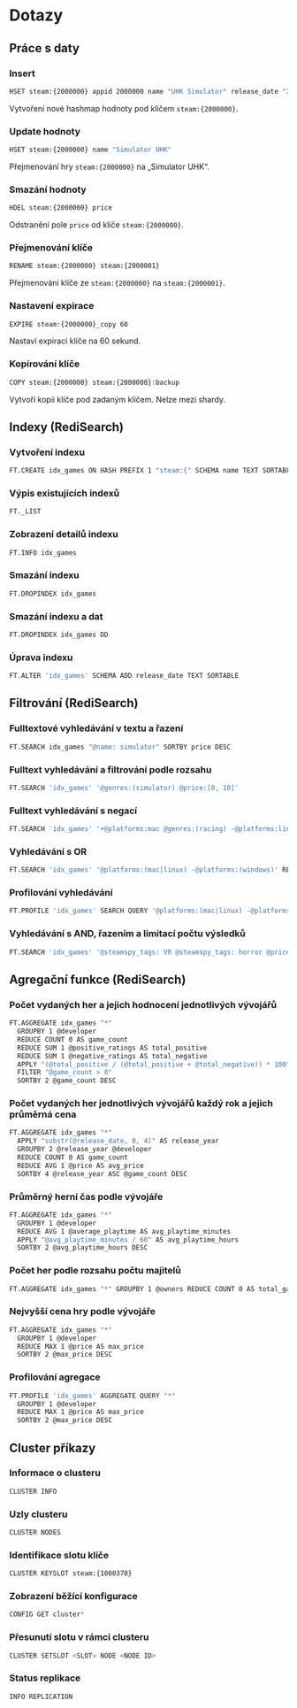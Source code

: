 # Dotazy

## Práce s daty

### Insert

```bash
HSET steam:{2000000} appid 2000000 name "UHK Simulator" release_date "2025-01-01" english 1 developer "ltrk.dev" publisher "UHK" platforms "windows,linux" price 6.9
```

Vytvoření nové hashmap hodnoty pod klíčem `steam:{2000000}`.

### Update hodnoty

```bash
HSET steam:{2000000} name "Simulator UHK"
```

Přejmenování hry `steam:{2000000}` na „Simulator UHK“.

### Smazání hodnoty

```bash
HDEL steam:{2000000} price
```

Odstranění pole `price` od klíče `steam:{2000000}`.

### Přejmenování klíče

```bash
RENAME steam:{2000000} steam:{2000001}
```

Přejmenování klíče ze `steam:{2000000}` na `steam:{2000001}`.

### Nastavení expirace

```bash
EXPIRE steam:{2000000}_copy 60
```

Nastaví expiraci klíče na 60 sekund.

### Kopírování klíče

```bash
COPY steam:{2000000} steam:{2000000}:backup
```

Vytvoří kopii klíče pod zadaným klíčem. Nelze mezi shardy.

## Indexy (RediSearch)

### Vytvoření indexu

```bash
FT.CREATE idx_games ON HASH PREFIX 1 "steam:{" SCHEMA name TEXT SORTABLE developer TEXT SORTABLE price NUMERIC SORTABLE genres TEXT
```

### Výpis existujících indexů

```bash
FT._LIST
```

### Zobrazení detailů indexu

```bash
FT.INFO idx_games
```

### Smazání indexu

```bash
FT.DROPINDEX idx_games
```

### Smazání indexu a dat

```bash
FT.DROPINDEX idx_games DD
```

### Úprava indexu

```bash
FT.ALTER 'idx_games' SCHEMA ADD release_date TEXT SORTABLE
```

## Filtrování (RediSearch)

### Fulltextové vyhledávání v textu a řazení

```bash
FT.SEARCH idx_games "@name: simulator" SORTBY price DESC
```

### Fulltext vyhledávání a filtrování podle rozsahu

```bash
FT.SEARCH 'idx_games' '@genres:(simulator) @price:[0, 10]'
```

### Fulltext vyhledávání s negací

```bash
FT.SEARCH 'idx_games' '+@platforms:mac @genres:(racing) -@platforms:linux' RETURN 3 name platforms genres
```

### Vyhledávání s OR

```bash
FT.SEARCH 'idx_games' '@platforms:(mac|linux) -@platforms:(windows)' RETURN 4 name platforms genres price
```

### Profilování vyhledávání

```bash
FT.PROFILE 'idx_games' SEARCH QUERY '@platforms:(mac|linux) -@platforms:(windows)'
```

### Vyhledávání s AND, řazením a limitací počtu výsledků

```bash
FT.SEARCH 'idx_games' '@steamspy_tags: VR @steamspy_tags: horror @price:[0, 30]' SORTBY release_date DESC LIMIT 0 10 RETURN 5 name release_date platforms steamspy_tags price
```

## Agregační funkce (RediSearch)

### Počet vydaných her a jejich hodnocení jednotlivých vývojářů

```bash
FT.AGGREGATE idx_games "*"
  GROUPBY 1 @developer
  REDUCE COUNT 0 AS game_count
  REDUCE SUM 1 @positive_ratings AS total_positive
  REDUCE SUM 1 @negative_ratings AS total_negative
  APPLY "(@total_positive / (@total_positive + @total_negative)) * 100" AS positive_ratio
  FILTER "@game_count > 0"
  SORTBY 2 @game_count DESC
```

### Počet vydaných her jednotlivých vývojářů každý rok a jejich průměrná cena

```bash
FT.AGGREGATE idx_games "*"
  APPLY "substr(@release_date, 0, 4)" AS release_year
  GROUPBY 2 @release_year @developer
  REDUCE COUNT 0 AS game_count
  REDUCE AVG 1 @price AS avg_price
  SORTBY 4 @release_year ASC @game_count DESC
```

### Průměrný herní čas podle vývojáře

```bash
FT.AGGREGATE idx_games "*"
  GROUPBY 1 @developer
  REDUCE AVG 1 @average_playtime AS avg_playtime_minutes
  APPLY "@avg_playtime_minutes / 60" AS avg_playtime_hours
  SORTBY 2 @avg_playtime_hours DESC
```

### Počet her podle rozsahu počtu majitelů

```bash
FT.AGGREGATE idx_games "*" GROUPBY 1 @owners REDUCE COUNT 0 AS total_games SORTBY 2 @total_games DESC
```

### Nejvyšší cena hry podle vývojáře

```bash
FT.AGGREGATE idx_games "*"
  GROUPBY 1 @developer
  REDUCE MAX 1 @price AS max_price
  SORTBY 2 @max_price DESC
```

### Profilování agregace

```bash
FT.PROFILE 'idx_games' AGGREGATE QUERY "*"
  GROUPBY 1 @developer
  REDUCE MAX 1 @price AS max_price
  SORTBY 2 @max_price DESC
```

## Cluster příkazy

### Informace o clusteru

```bash
CLUSTER INFO
```

### Uzly clusteru

```bash
CLUSTER NODES
```

### Identifikace slotu klíče

```bash
CLUSTER KEYSLOT steam:{1000370}
```

### Zobrazení běžící konfigurace

```bash
CONFIG GET cluster*
```

### Přesunutí slotu v rámci clusteru

```bash
CLUSTER SETSLOT <SLOT> NODE <NODE ID>
```

### Status replikace

```bash
INFO REPLICATION
```